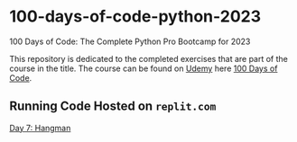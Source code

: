 # 100-days-of-code-python-2023
100 Days of Code: The Complete Python Pro Bootcamp for 2023

This repository is dedicated to the completed exercises that are part of the course in the title.
The course can be found on [Udemy](https://www.udemy.com/) here [100 Days of Code](https://www.udemy.com/course/100-days-of-code/).

## Running Code Hosted on `replit.com`
[Day 7: Hangman](https://replit.com/@Rojomon/Day-7-Hangman?v=1)
